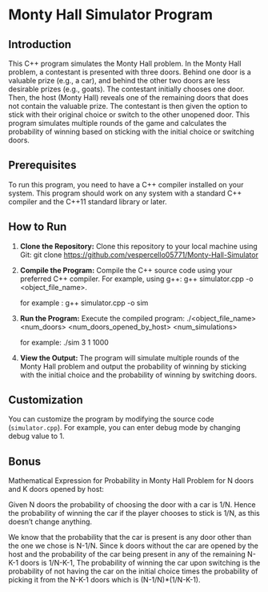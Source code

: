 # Monty Hall Simulator Program

## Introduction
This C++ program simulates the Monty Hall problem. In the Monty Hall problem, a contestant is presented with three doors. Behind one door is a valuable prize (e.g., a car), and behind the other two doors are less desirable prizes (e.g., goats). The contestant initially chooses one door. Then, the host (Monty Hall) reveals one of the remaining doors that does not contain the valuable prize. The contestant is then given the option to stick with their original choice or switch to the other unopened door. This program simulates multiple rounds of the game and calculates the probability of winning based on sticking with the initial choice or switching doors.

## Prerequisites
To run this program, you need to have a C++ compiler installed on your system. This program should work on any system with a standard C++ compiler and the C++11 standard library or later.

## How to Run
1. **Clone the Repository:**
    Clone this repository to your local machine using Git:
    git clone https://github.com/vespercello05771/Monty-Hall-Simulator

2. **Compile the Program:**
    Compile the C++ source code using your preferred C++ compiler. For example, using g++:
    g++ simulator.cpp -o <object_file_name>.
   
    for example : g++ simulator.cpp -o sim

4. **Run the Program:**
    Execute the compiled program:
    ./<object_file_name> <num_doors> <num_doors_opened_by_host> <num_simulations>
    
    for example: ./sim 3 1 1000

5. **View the Output:**
    The program will simulate multiple rounds of the Monty Hall problem and output the probability of winning by sticking with the initial choice and the probability of winning by switching doors.

## Customization
You can customize the program by modifying the source code (`simulator.cpp`). For example, you can enter debug mode by changing debug value to 1.

## Bonus
Mathematical Expression for Probability in Monty Hall Problem for N doors and K doors opened by host:

Given N doors the probability of choosing the door with a car is 1/N.
Hence the probability of winning the car if the player chooses to stick is 1/N, as this doesn’t change anything.

We know that the probability that the car is present is any door other than the one we chose is N-1/N. Since k doors without the car are opened by the host and the probability of the car being present in any of the remaining N-K-1 doors is 1/N-K-1, 
The probability of winning the car upon switching is the probability of not having the car on the initial choice times the probability of picking it from the N-K-1 doors which is (N-1/N)*(1/N-K-1).



